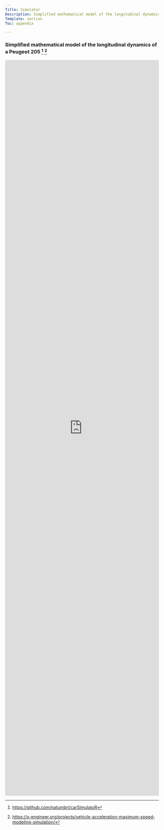 ```yaml
---
Title: Simulator
Description: Simplified mathematical model of the longitudinal dynamics of a Peugeot 205
Template: section
Toc: appendix

---
```


### Simplified mathematical model of the longitudinal dynamics of a Peugeot 205 [^1] [^2]
<iframe src="https://205.si/shiny/205si/" width="100%" frameBorder="0" style="height:60vh !important"></iframe>

[^1]: https://github.com/natumbri/carSimulatoR
[^2]: https://x-engineer.org/projects/vehicle-acceleration-maximum-speed-modeling-simulation/
